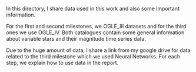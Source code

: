 In this directory, I share data used in this work and also some important information. 

For the first and second milestones, we OGLE_III datasets and for the third ones we use OGLE_IV. Both catalogues contain some general information about variable stars and their magnitude time series data.

Due to the huge amount of data, I share a link from my google drive for data related to the third milestone which we used Neural Networks. For each step, we explain how to use data in the report.
